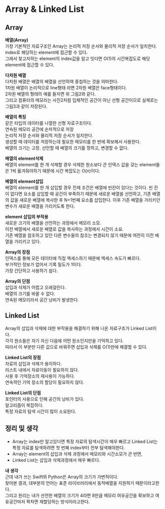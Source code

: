 # Array & Linked List
   
## Array
**배열(Array)**   
가장 기본적인 자료구조인 Array는 논리적 저장 순서와 물리적 저장 순서가 일치한다. index로 해당하는 element에 접근할 수 있다.   
그래서 찾고자하는 element의 index값을 알고 잇다면 O(1)의 시간복잡도로 해당 element에 접근할 수 있다.   
   
**다차원 배열**   
다차원 배열은 배열의 배열을 선언하여 중첩하는 것을 의마한다.   
1차원 배열이 논리적으로 line형태 라면 2차원 배열은 face형태이다.   
2차원 배열의 형태의 예를 들자면 위 그림2와 같다.   
그리고 컴퓨터의 메모리는 사진2처럼 입체적인 공간이 아닌 선형 공간이므로 실제로는 그림3과 같이 저장된다.   
   
**배열의 특징**   
같은 타입의 데이터를 나열한 선형 자료구조이다.   
연속된 메모리 공간에 순차적으로 저장   
논리적 저장 순서와 물리적 저장 순서가 일치한다.   
생성할 때 데이터를 저장하는데 필요한 메모리를 한 번에 확보해서 사용한다.   
배열의 크기는 고정. 선언할 때 배열의 크기를 정하고, 변경할 수 없다.   
   
**배열의 element삭제**   
배열의 element를 한 개 삭제할 경우 삭제한 원소보다 큰 인덱스 값을 갖는 element들은 1씩 옮겨줘야하기 때문에 시간 복잡도는 O(n)이다.   
   
**배열의 element삽입**   
배열의 element를 한 개 삽입할 경우 전제 조건은 배열에 빈칸이 있다는 것이다. 빈 칸이 없다면 요소를 삽입할 때 공간이 부족하기 때문에 새로운 배열을 선언하고, 기존 배열의 값을 새로운 배열에 복사한 후 N+1번째 요소를 삽입한다. 이후 기존 배열을 가리키던 변수가 새로운  배열을 가리키도록 한다.   
   
**element 삽입의 부작용**   
새로운 크기의 배열을 선언하는 과정에서 메모리 소모.   
이전 배열에서 새로운 배열로 값을 복사하는 과정에서 시간이 소요.   
기존 배열을 참조하고 있던 다른 변수들의 참조는 변경되지 않기 때문에 여전히 이전 배열을 가리키고 있다.   
   
**Array의 장점**   
인덱스를 통해 모든 데이터에 직접 엑세스하기 때문에 엑세스 속도가 빠르다.   
부가적인 정보가 없어서 기록 밀도가 1이다.   
가장 간단하고 사용하기 쉽다.   
   
**Array의 단점**   
삽입과 삭제가 어렵고 오래걸린다.   
배열의 크기를 바꿀 수 없다.   
연속된 메모리라서 공간 낭비가 발생한다.   
   
## Linked List
Array의 삽입과 삭제에 대한 부작용을 해결하기 위해 나온 자료구조가 Linked List이다.   
각각 원소들은 자기 자신 다음에 어떤 원소인지만을 기억하고 있다.   
따라서 이 부분만 다른 값으로 바꿔주면 삽입과 삭제를 O(1)만에 해결할 수 있다.   
   
**Linked List의 장점**   
자료의 삽입과 삭제가 용이하다.   
리스트 내에서 자료이동이 필요하지 않다.   
사용 후 기억장소의 재사용이 가능하다.   
연속적인 기억 장소의 할당이 필요하지 않다.   
   
**Linked List의 단점**   
포인터의 사용으로 인해 공간의 낭비가 있다.   
알고리즘이 복잡하다.   
특정 자료의 탐색 시간이 많이 소요된다.   
   
## 정리 및 생각
- Array는 index만 알고있다면 특정 자료의 탐색시간이 매우 빠르고 Linked List는 특정 자료를 탐색하려면 첫 번째 index부터 전부 탐색해야한다.
- Array는 element의 삽입과 삭제 과정에서 메모리와 시간소모가 큰 반면,
- Linked List는 삽입과 삭제과정에서 매우 빠르다.
   
**내 생각**   
근데 내가 쓰는 Swift와 Python은 Array의 크기가 가변적이다.   
찾아본 결과, 대부분의 언어는 표준 라이브러리에서 동적배열을 지원하기 때문이라고한다.   
그리고 원리는 내가 선언한 배열의 크기가 4라면 8만큼 메모리 여유공간을 확보하고 여유공간마저 꽉차면 재할당하는 방식이라고한다.
